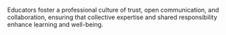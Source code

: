 Educators foster a professional culture of trust, open communication, and collaboration, ensuring that collective expertise and shared responsibility enhance learning and well-being.
